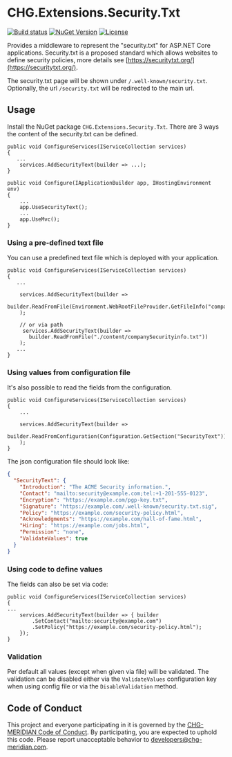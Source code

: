 # CHG.Extensions.Security.Txt

[![Build status](https://ci.appveyor.com/api/projects/status/852syrpnhad01ghq?svg=true)](https://ci.appveyor.com/project/CHG-MERIDIAN/chg-extensions-security-txt)
[![NuGet Version](http://img.shields.io/nuget/v/CHG.Extensions.Security.Txt.svg?style=flat)](https://www.nuget.org/packages/CHG.Extensions.Security.Txt/) [![License](https://img.shields.io/badge/license-APACHE-blue.svg)](LICENSE)

Provides a middleware to represent the "security.txt" for ASP.NET Core applications. Security.txt is a proposed standard which allows websites to define security policies, more details see [https://securitytxt.org/](https://securitytxt.org/).

The security.txt page will be shown under `/.well-known/security.txt`. Optionally, the url `/security.txt` will be redirected to the main url.

## Usage
Install the NuGet package `CHG.Extensions.Security.Txt`.
There are 3 ways the content of the security.txt can be defined.

```CSharp
public void ConfigureServices(IServiceCollection services)
{
   ...
    services.AddSecurityText(builder => ...);
}

public void Configure(IApplicationBuilder app, IHostingEnvironment env)
{
    ...
    app.UseSecurityText();
    ...
    app.UseMvc();
}
```

### Using a pre-defined text file

You can use a predefined text file which is deployed with your application.

```CSharp
public void ConfigureServices(IServiceCollection services)
{
   ...

    services.AddSecurityText(builder =>
       builder.ReadFromFile(Environment.WebRootFileProvider.GetFileInfo("companySecurityinfo.txt"))
    );

    // or via path
     services.AddSecurityText(builder =>
       builder.ReadFromFile("./content/companySecurityinfo.txt"))
    );
   ...
}
```

### Using values from configuration file

It's also possible to read the fields from the configuration.

```CSharp
public void ConfigureServices(IServiceCollection services)
{
    ...

    services.AddSecurityText(builder =>
       builder.ReadFromConfiguration(Configuration.GetSection("SecurityText"))
    );
}
```

The json configuration file should look like:

```json
{
  "SecurityText": {
    "Introduction": "The ACME Security information.",
    "Contact": "mailto:security@example.com;tel:+1-201-555-0123",
    "Encryption": "https://example.com/pgp-key.txt",
    "Signature": "https://example.com/.well-known/security.txt.sig",
    "Policy": "https://example.com/security-policy.html",
    "Acknowledgments": "https://example.com/hall-of-fame.html",
    "Hiring": "https://example.com/jobs.html",
    "Permission": "none",
    "ValidateValues": true
  }
}

```

### Using code to define values

The fields can also be set via code:

```CSharp
public void ConfigureServices(IServiceCollection services)
{
...
    services.AddSecurityText(builder => { builder
        .SetContact("mailto:security@example.com")
        .SetPolicy("https://example.com/security-policy.html");
    });
}
```

### Validation

Per default all values (except when given via file) will be validated. The validation can be disabled either via the `ValidateValues` configuration key when using config file or via the `DisableValidation` method.

## Code of Conduct
This project and everyone participating in it is governed by the [CHG-MERIDIAN Code of Conduct](CODE_OF_CONDUCT.md). By participating, you are expected to uphold this code. Please report unacceptable behavior to developers@chg-meridian.com.
